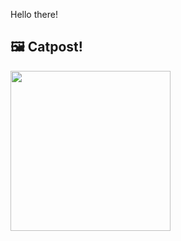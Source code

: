 Hello there!



## 🖼️ Catpost!

<sub>
    <img src="https://cdn2.thecatapi.com/images/MjAyNzcwNA.jpg" height="256">
</sub>

